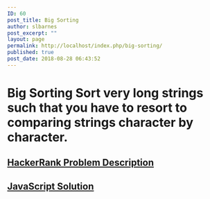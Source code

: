 ```yaml
---
ID: 60
post_title: Big Sorting
author: slbarnes
post_excerpt: ""
layout: page
permalink: http://localhost/index.php/big-sorting/
published: true
post_date: 2018-08-28 06:43:52
---
```

# Big Sorting Sort very long strings such that you have to resort to comparing strings character by character. 

## <a href="https://www.hackerrank.com/challenges/big-sorting/problem?h_r=internal-search" target="_blank" rel="noopener">HackerRank Problem Description</a>

## [JavaScript Solution][1]

 [1]: /index.php/big-sorting/big-sorting-javascript-solution